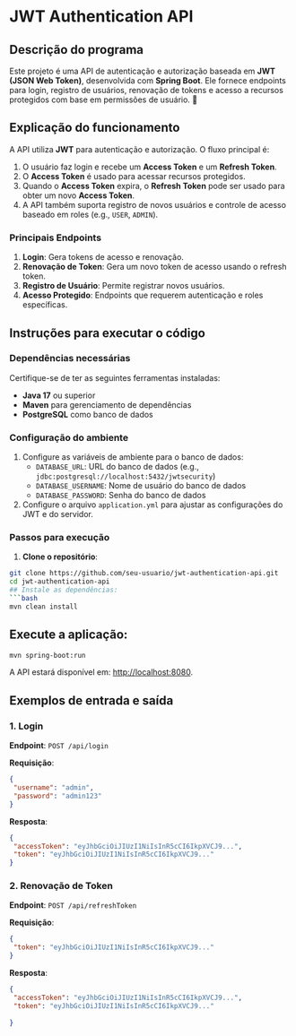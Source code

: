 # JWT Authentication API

## Descrição do programa
Este projeto é uma API de autenticação e autorização baseada em **JWT (JSON Web Token)**, desenvolvida com **Spring Boot**. Ele fornece endpoints para login, registro de usuários, renovação de tokens e acesso a recursos protegidos com base em permissões de usuário. 🚀

## Explicação do funcionamento
A API utiliza **JWT** para autenticação e autorização. O fluxo principal é:
1. O usuário faz login e recebe um **Access Token** e um **Refresh Token**.
2. O **Access Token** é usado para acessar recursos protegidos.
3. Quando o **Access Token** expira, o **Refresh Token** pode ser usado para obter um novo **Access Token**.
4. A API também suporta registro de novos usuários e controle de acesso baseado em roles (e.g., `USER`, `ADMIN`).

### Principais Endpoints
1. **Login**: Gera tokens de acesso e renovação.
2. **Renovação de Token**: Gera um novo token de acesso usando o refresh token.
3. **Registro de Usuário**: Permite registrar novos usuários.
4. **Acesso Protegido**: Endpoints que requerem autenticação e roles específicas.

## Instruções para executar o código

### Dependências necessárias
Certifique-se de ter as seguintes ferramentas instaladas:
- **Java 17** ou superior
- **Maven** para gerenciamento de dependências
- **PostgreSQL** como banco de dados

### Configuração do ambiente
1. Configure as variáveis de ambiente para o banco de dados:
    - `DATABASE_URL`: URL do banco de dados (e.g., `jdbc:postgresql://localhost:5432/jwtsecurity`)
    - `DATABASE_USERNAME`: Nome de usuário do banco de dados
    - `DATABASE_PASSWORD`: Senha do banco de dados
2. Configure o arquivo `application.yml` para ajustar as configurações do JWT e do servidor.

### Passos para execução
1. **Clone o repositório**:
```bash
git clone https://github.com/seu-usuario/jwt-authentication-api.git
cd jwt-authentication-api
## Instale as dependências:
```bash
mvn clean install
```

## Execute a aplicação:
```bash
mvn spring-boot:run
```

A API estará disponível em: [http://localhost:8080](http://localhost:8080).

## Exemplos de entrada e saída

### 1. Login
**Endpoint**: `POST /api/login`

**Requisição**:
```json
{
 "username": "admin",
 "password": "admin123"
}
```

**Resposta**:
```json
{
 "accessToken": "eyJhbGciOiJIUzI1NiIsInR5cCI6IkpXVCJ9...",
 "token": "eyJhbGciOiJIUzI1NiIsInR5cCI6IkpXVCJ9..."
}
```

### 2. Renovação de Token
**Endpoint**: `POST /api/refreshToken`

**Requisição**:
```json
{
 "token": "eyJhbGciOiJIUzI1NiIsInR5cCI6IkpXVCJ9..."
}
```

**Resposta**:
```json
{
 "accessToken": "eyJhbGciOiJIUzI1NiIsInR5cCI6IkpXVCJ9...",
 "token": "eyJhbGciOiJIUzI1NiIsInR5cCI6IkpXVCJ9..."
 
}
```